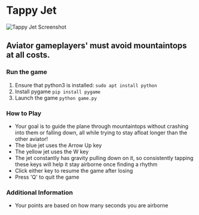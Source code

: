 # Tappy Jet
![Tappy Jet Screenshot](tappyjethome.png)

## Aviator gameplayers' must avoid mountaintops at all costs.

### Run the game
1. Ensure that python3 is installed:
`sudo apt install python`
2. Install pygame
`pip install pygame`
3. Launch the game
`python game.py`

### How to Play
- Your goal is to guide the plane through mountaintops without crashing into them or falling down, all while trying to stay afloat longer than the other aviator!
- The blue jet uses the Arrow Up key
- The yellow jet uses the W key
- The jet constantly has gravity pulling down on it, so consistently tapping these keys will help it stay airborne once finding a rhythm
- Click either key to resume the game after losing
- Press 'Q' to quit the game

### Additional Information
- Your points are based on how many seconds you are airborne
 
